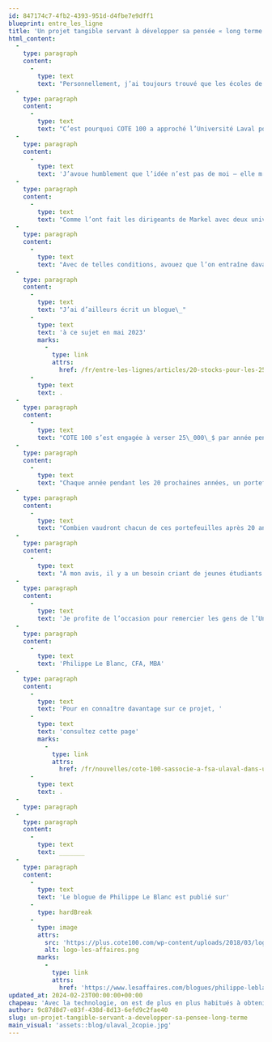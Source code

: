 ```yaml
---
id: 847174c7-4fb2-4393-951d-d4fbe7e9dff1
blueprint: entre_les_ligne
title: 'Un projet tangible servant à développer sa pensée « long terme »'
html_content:
  -
    type: paragraph
    content:
      -
        type: text
        text: "Personnellement, j’ai toujours trouvé que les écoles de finance n’aidaient pas nécessairement les futurs investisseurs à penser «\_long terme\_». Il existe une kyrielle de fonds et de simulations boursières qui leur permettent de se familiariser avec le monde de l’investissement boursier. Le problème est que la plupart sont axés sur le court terme! Comment faire autrement lorsqu’un cours de finance ne dure qu’une seule session scolaire? Comment demander aux étudiants d’investir à long terme lorsqu’ils sont évalués sur la performance de leur portefeuille pendant trois ou six mois? De tels exercices sont certainement intéressants d’un point de vue didactique, mais ils ne développent probablement pas la pensée «\_long terme\_» des étudiants."
  -
    type: paragraph
    content:
      -
        type: text
        text: "C’est pourquoi COTE 100 a approché l’Université Laval pour lancer un projet d’investissement qui se démarque\_: un fonds d’investissement qui serait vraiment axé sur le long terme."
  -
    type: paragraph
    content:
      -
        type: text
        text: 'J’avoue humblement que l’idée n’est pas de moi – elle m’est venue lors d’une présentation de la société d’assurance Markel à laquelle j’ai assistée à Omaha en mai 2023, en marge de l’assemblée annuelle de Berkshire Hathaway.'
  -
    type: paragraph
    content:
      -
        type: text
        text: "Comme l’ont fait les dirigeants de Markel avec deux universités américaines, pourquoi ne pas mettre en place un fonds d’investissement réellement axé sur le long terme? Dans un tel fonds, des étudiants de l’Université Laval proposeraient, analyse à l’appui, un maximum de 20 titres nord-américains qui seraient conservés, sans aucune transaction, pendant vingt ans. L’équipe gagnante serait identifiée par un comité de sélection et se mériterait une bourse d’études de 5\_000\_$. Le reste (20\_000\_$) serait investi dans un maximum de 20 titres boursiers pour les 20 prochaines années… sans aucune transaction une fois le portefeuille construit."
  -
    type: paragraph
    content:
      -
        type: text
        text: "Avec de telles conditions, avouez que l’on entraîne davantage la pensée «\_long terme\_»!"
  -
    type: paragraph
    content:
      -
        type: text
        text: "J’ai d’ailleurs écrit un blogue\_"
      -
        type: text
        text: 'à ce sujet en mai 2023'
        marks:
          -
            type: link
            attrs:
              href: /fr/entre-les-lignes/articles/20-stocks-pour-les-25-prochaines-annees/
      -
        type: text
        text: .
  -
    type: paragraph
    content:
      -
        type: text
        text: "COTE 100 s’est engagée à verser 25\_000\_$ par année pendant les vingt prochaines années à l’Université Laval pour mettre en place ce projet. Le premier portefeuille sera investi d’ici la fin de la session du printemps 2024. À compter de l’année scolaire 2024-2025, l’objectif est d’incorporer le projet dans un cours d’investissement du bac en finance."
  -
    type: paragraph
    content:
      -
        type: text
        text: "Chaque année pendant les 20 prochaines années, un portefeuille de 20\_000\_$ sera investi. À compter de la 21eannée, le premier portefeuille de 20\_000\_$ (celui de 2024) sera roulé dans un nouveau portefeuille et ainsi de suite pour les années subséquentes. Peut-on rêver d’un projet qui porte davantage sur le long terme?"
  -
    type: paragraph
    content:
      -
        type: text
        text: "Combien vaudront chacun de ces portefeuilles après 20 ans? 40\_000\_$? 100\_000 $? 200\_000\_$? Davantage? Il est évidemment impossible de le savoir, mais il sera à mon avis intéressant de suivre l’évolution de la valeur de ces portefeuilles dans le temps."
  -
    type: paragraph
    content:
      -
        type: text
        text: "À mon avis, il y a un besoin criant de jeunes étudiants et investisseurs qui apprendront à penser sur le long terme. Avec ce projet, je suis fier de la contribution de COTE 100 pour favoriser le développement de la pensée «\_long terme\_» des étudiants en finance de l’Université Laval."
  -
    type: paragraph
    content:
      -
        type: text
        text: 'Je profite de l’occasion pour remercier les gens de l’Université Laval qui ont non seulement été très ouverts à ce projet qui sort des sentiers battus, mais qui ont aussi fait preuve d’une grande diligence pour le mettre en place. Bonne chance à tous les participants!'
  -
    type: paragraph
    content:
      -
        type: text
        text: 'Philippe Le Blanc, CFA, MBA'
  -
    type: paragraph
    content:
      -
        type: text
        text: 'Pour en connaître davantage sur ce projet, '
      -
        type: text
        text: 'consultez cette page'
        marks:
          -
            type: link
            attrs:
              href: /fr/nouvelles/cote-100-sassocie-a-fsa-ulaval-dans-un-projet-novateur-sur-linvestissement/
      -
        type: text
        text: .
  -
    type: paragraph
  -
    type: paragraph
    content:
      -
        type: text
        text: _______
  -
    type: paragraph
    content:
      -
        type: text
        text: 'Le blogue de Philippe Le Blanc est publié sur'
      -
        type: hardBreak
      -
        type: image
        attrs:
          src: 'https://plus.cote100.com/wp-content/uploads/2018/03/logo-les-affaires.png'
          alt: logo-les-affaires.png
        marks:
          -
            type: link
            attrs:
              href: 'https://www.lesaffaires.com/blogues/philippe-leblanc/un-projet-tangible-servant-a-developper-sa-pensee-long-terme/647633'
updated_at: 2024-02-23T00:00:00+00:00
chapeau: 'Avec la technologie, on est de plus en plus habitués à obtenir ce qu’on veut immédiatement, que ce soit en commandant en ligne ou en achetant des titres en temps réel sur une application financière. Je crois toutefois que dans le domaine de l’investissement boursier, il est souvent bien moins payant d’aller vite que de prendre son temps.'
author: 9c87d8d7-e83f-438d-8d13-6efd9c2fae40
slug: un-projet-tangible-servant-a-developper-sa-pensee-long-terme
main_visual: 'assets::blog/ulaval_2copie.jpg'
---
```

